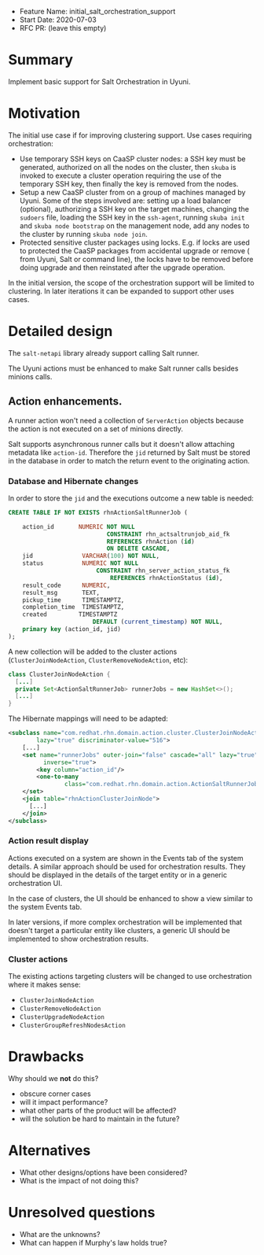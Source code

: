 - Feature Name: initial_salt_orchestration_support
- Start Date: 2020-07-03
- RFC PR: (leave this empty)

# Summary
[summary]: #summary

Implement basic support for Salt Orchestration in Uyuni.

# Motivation
[motivation]: #motivation

The initial use case if for improving clustering support. Use cases requiring orchestration:
- Use temporary SSH keys on CaaSP cluster nodes: a SSH key must be generated, authorized on all the nodes on the cluster, then `skuba` is invoked to execute a cluster operation requiring the use of the temporary SSH key, then finally the key is removed from the nodes.
- Setup a new CaaSP cluster from on a group of machines managed by Uyuni. Some of the steps involved are: setting up a load balancer (optional), authorizing a SSH key on the target machines, changing the `sudoers` file, loading the SSH key in the `ssh-agent`, running `skuba init` and `skuba node bootstrap` on the management node, add any nodes to the cluster by running `skuba node join`.
- Protected sensitive cluster packages using locks. E.g. if locks are used to protected the CaaSP packages from accidental upgrade or remove ( from Uyuni, Salt or command line), the locks have to be removed before doing upgrade and then reinstated after the upgrade operation.

In the initial version, the scope of the orchestration support will be limited to clustering. In later iterations it can be expanded to support other uses cases.

# Detailed design
[design]: #detailed-design

The `salt-netapi` library already support calling Salt runner. 

The Uyuni actions must be enhanced to make Salt runner calls besides minions calls.

## Action enhancements.

A runner action won't need a collection of `ServerAction` objects because the action is not executed on a set of minions directly.

Salt supports asynchronous runner calls but it doesn't allow attaching metadata like `action-id`. Therefore the `jid` returned by Salt must be stored in the database in order to match the return event to the originating action. 

### Database and Hibernate changes

In order to store the `jid` and the executions outcome a new table is needed:

```sql
CREATE TABLE IF NOT EXISTS rhnActionSaltRunnerJob (

    action_id       NUMERIC NOT NULL
                            CONSTRAINT rhn_actsaltrunjob_aid_fk
                            REFERENCES rhnAction (id)
                            ON DELETE CASCADE,
    jid              VARCHAR(100) NOT NULL,
    status           NUMERIC NOT NULL
                         CONSTRAINT rhn_server_action_status_fk
                             REFERENCES rhnActionStatus (id),
    result_code      NUMERIC,
    result_msg       TEXT,
    pickup_time      TIMESTAMPTZ,
    completion_time  TIMESTAMPTZ,
    created         TIMESTAMPTZ
                        DEFAULT (current_timestamp) NOT NULL,
    primary key (action_id, jid)
);

```

A new collection will be added to the cluster actions (`ClusterJoinNodeAction`, `ClusterRemoveNodeAction`, etc):

```java
class ClusterJoinNodeAction {
  [...]
  private Set<ActionSaltRunnerJob> runnerJobs = new HashSet<>();
  [...]
}
```

The Hibernate mappings will need to be adapted:

```xml
<subclass name="com.redhat.rhn.domain.action.cluster.ClusterJoinNodeAction"
        lazy="true" discriminator-value="516">
    [...]
    <set name="runnerJobs" outer-join="false" cascade="all" lazy="true"
          inverse="true">
        <key column="action_id"/>
        <one-to-many
                class="com.redhat.rhn.domain.action.ActionSaltRunnerJob" />
    </set>
    <join table="rhnActionClusterJoinNode">
      [...]
    </join>
</subclass>

```

### Action result display

Actions executed on a system are shown in the Events tab of the system details. A similar approach should be used for orchestration results. They should be displayed in the details of the target entity or in a generic orchestration UI.

In the case of clusters, the UI should be enhanced to show a view similar to the system Events tab.

In later versions, if more complex orchestration will be implemented that doesn't target a particular entity like clusters, a generic UI should be implemented to show orchestration results.

### Cluster actions

The existing actions targeting clusters will be changed to use orchestration where it makes sense:
- `ClusterJoinNodeAction`
- `ClusterRemoveNodeAction`
- `ClusterUpgradeNodeAction`
- `ClusterGroupRefreshNodesAction`


# Drawbacks
[drawbacks]: #drawbacks

Why should we **not** do this?

  * obscure corner cases
  * will it impact performance?
  * what other parts of the product will be affected?
  * will the solution be hard to maintain in the future?

# Alternatives
[alternatives]: #alternatives

- What other designs/options have been considered?
- What is the impact of not doing this?

# Unresolved questions
[unresolved]: #unresolved-questions

- What are the unknowns?
- What can happen if Murphy's law holds true?
